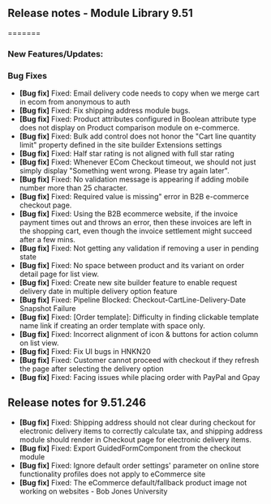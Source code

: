 ## Release notes - Module Library 9.51
=======

### New Features/Updates:

### Bug Fixes

* **[Bug fix]** Fixed: Email delivery code needs to copy when we merge cart in ecom from anonymous to auth
* **[Bug fix]** Fixed: Fix shipping address module bugs.
* **[Bug fix]** Fixed: Product attributes configured in Boolean attribute type does not display on Product comparison module on e-commerce.
* **[Bug fix]** Fixed: Bulk add control does not honor the "Cart line quantity limit" property defined in the site builder Extensions settings
* **[Bug fix]** Fixed: Half star rating is not aligned with full star rating
* **[Bug fix]** Fixed: Whenever ECom Checkout timeout, we should not just simply display "Something went wrong. Please try again later".
* **[Bug fix]** Fixed: No validation message is appearing if adding mobile number more than 25 character.
* **[Bug fix]** Fixed: Required value is missing" error in B2B e-commerce checkout page.
* **[Bug fix]** Fixed: Using the B2B ecommerce website, if the invoice payment times out and throws an error, then these invoices are left in the shopping cart, even though the invoice settlement might succeed after a few mins.
* **[Bug fix]** Fixed: Not getting any validation if removing a user in pending state
* **[Bug fix]** Fixed: No space between product and its variant on order detail page for list view.
* **[Bug fix]** Fixed: Create new site builder feature to enable request delivery date in multiple delivery option feature
* **[Bug fix]** Fixed: Pipeline Blocked: Checkout-CartLine-Delivery-Date Snapshot Failure
* **[Bug fix]** Fixed: [Order template]: Difficulty in finding clickable template name link if creating an order template with space only.
* **[Bug fix]** Fixed: Incorrect alignment of icon & buttons for action column on list view.
* **[Bug fix]** Fixed: Fix UI bugs in HNKN20
* **[Bug fix]** Fixed: Customer cannot proceed with checkout if they refresh the page after selecting the delivery option
* **[Bug fix]** Fixed: Facing issues while placing order with PayPal and Gpay

## Release notes for 9.51.246

* **[Bug fix]** Fixed: Shipping address should not clear during checkout for electronic delivery items to correctly calculate tax, and shipping address module should render in Checkout page for electronic delivery items.
* **[Bug fix]** Fixed: Export GuidedFormComponent from the checkout module
* **[Bug fix]** Fixed: Ignore default order settings' parameter on online store functionality profiles does not apply to eCommerce site
* **[Bug fix]** Fixed: The eCommerce default/fallback product image not working on websites - Bob Jones University
